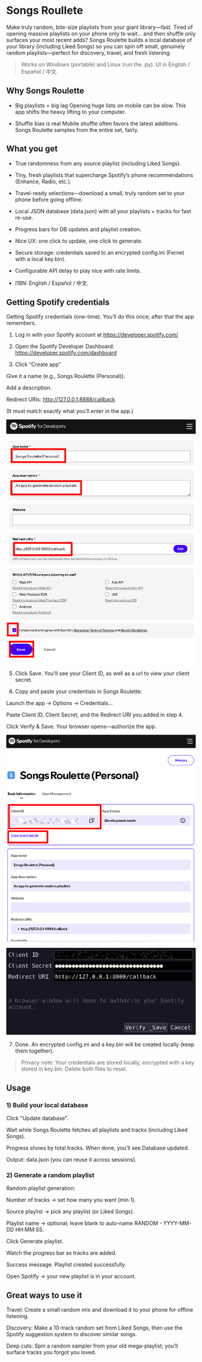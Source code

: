 # Songs Roullete
Make truly random, bite-size playlists from your giant library—fast.
Tired of opening massive playlists on your phone only to wait… and then shuffle only surfaces your most recent adds? Songs Roulette builds a local database of your library (including Liked Songs) so you can spin off small, genuinely random playlists—perfect for discovery, travel, and fresh listening.

> Works on Windows (portable) and Linux (run the .py). UI in English / Español / 中文.

## Why Songs Roulette

- Big playlists = big lag
Opening huge lists on mobile can be slow. This app shifts the heavy lifting to your computer.

- Shuffle bias is real
Mobile shuffle often favors the latest additions. Songs Roulette samples from the entire set, fairly.


## What you get

- True randomness from any source playlist (including Liked Songs).

- Tiny, fresh playlists that supercharge Spotify’s phone recommendations (Enhance, Radio, etc.).

- Travel-ready selections—download a small, truly random set to your phone before going offline.

- Local JSON database (data.json) with all your playlists + tracks for fast re-use.

- Progress bars for DB updates and playlist creation.

- Nice UX: one click to update, one click to generate.

- Secure storage: credentials saved to an encrypted config.ini (Fernet with a local key.bin).

- Configurable API delay to play nice with rate limits.

- I18N: English / Español / 中文.





## Getting Spotify credentials

Getting Spotify credentials (one-time). You’ll do this once; after that the app remembers.

1. Log in with your Spotify account at https://developer.spotify.com/

2. Open the Spotify Developer Dashboard: https://developer.spotify.com/dashboard

3. Click “Create app”

Give it a name (e.g., Songs Roulette (Personal)).

Add a description.

Redirect URIs: http://127.0.0.1:8888/callback

(It must match exactly what you’ll enter in the app.)

![App creation](readme_images/web.png)

5. Click Save. You'll see your Client ID, as well as a url to view your client secret.

6. Copy and paste your credentials in Songs Roulette:

Launch the app → Options → Credentials…

Paste Client ID, Client Secret, and the Redirect URI you added in step 4.

Click Verify & Save. Your browser opens—authorize the app.

![Auth data](readme_images/web2.png)

![Credentials dialog](readme_images/app1.png)

7. Done. An encrypted config.ini and a key.bin will be created locally (keep them together).

> Privacy note: Your credentials are stored locally, encrypted with a key stored in key.bin. Delete both files to reset.


## Usage

### 1) Build your local database

Click "Update database".

Wait while Songs Roulette fetches all playlists and tracks (including Liked Songs).

Progress shows by total tracks. When done, you’ll see Database updated.

Output: data.json (you can reuse it across sessions).

### 2) Generate a random playlist

Random playlist generation:

Number of tracks → set how many you want (min 1).

Source playlist → pick any playlist (or Liked Songs).

Playlist name → optional; leave blank to auto-name RANDOM - YYYY-MM-DD HH:MM:SS.

Click Generate playlist.

Watch the progress bar as tracks are added.

Success message: Playlist created successfully.

Open Spotify → your new playlist is in your account.

## Great ways to use it

Travel: Create a small random mix and download it to your phone for offline listening.

Discovery: Make a 10-track random set from Liked Songs, then use the Spotify suggestion system to discover similar songs.

Deep cuts: Spin a random sampler from your old mega-playlist; you’ll surface tracks you forgot you loved.
